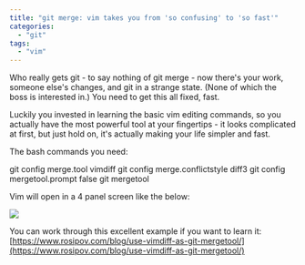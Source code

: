 ```yaml
---
title: "git merge: vim takes you from 'so confusing' to 'so fast'"
categories: 
  - "git"
tags: 
  - "vim"
---
```


Who really gets git - to say nothing of git merge - now there's your work, someone else's changes, and git in a strange state. (None of which the boss is interested in.) You need to get this all fixed, fast.

Luckily you invested in learning the basic vim editing commands, so you actually have the most powerful tool at your fingertips - it looks complicated at first, but just hold on, it's actually making your life simpler and fast.

The bash commands you need:

git config merge.tool vimdiff
git config merge.conflictstyle diff3
git config mergetool.prompt false
git mergetool

Vim will open in a 4 panel screen like the below:

[![](https://nealcnotes.files.wordpress.com/2023/11/vim-mergetool.png?w=1024)](https://nealcnotes.files.wordpress.com/2023/11/vim-mergetool.png)

You can work through this excellent example if you want to learn it: [https://www.rosipov.com/blog/use-vimdiff-as-git-mergetool/](https://www.rosipov.com/blog/use-vimdiff-as-git-mergetool/)

